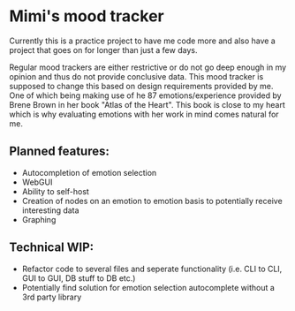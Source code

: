 # Mimi's mood tracker

Currently this is a practice project to have me code more and also have a project that goes on for longer than just a few days. 

Regular mood trackers are either restrictive or do not go deep enough in my opinion and thus do not provide conclusive data. This mood tracker is supposed to change this based on design requirements provided by me. One of which being making use of he 87 emotions/experience provided by Brene Brown in her book "Atlas of the Heart". This book is close to my heart which is why evaluating emotions with her work in mind comes natural for me. 

## Planned features:

- Autocompletion of emotion selection
- WebGUI
- Ability to self-host
- Creation of nodes on an emotion to emotion basis to potentially receive interesting data
- Graphing

## Technical WIP:

- Refactor code to several files and seperate functionality (i.e. CLI to CLI, GUI to GUI, DB stuff to DB etc.)
- Potentially find solution for emotion selection autocomplete without a 3rd party library